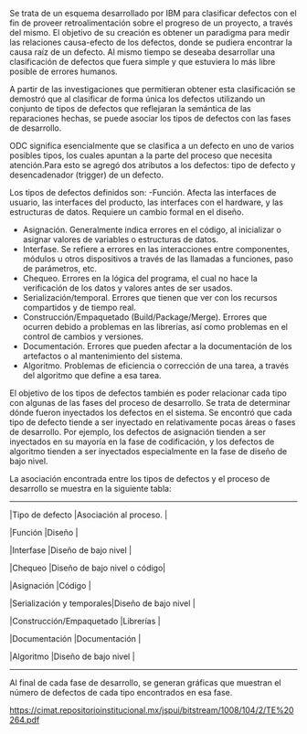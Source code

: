 Se trata de un esquema desarrollado por IBM para clasificar defectos con el fin de proveer
retroalimentación sobre el progreso de un proyecto, a través del mismo. El objetivo de su
creación es obtener un paradigma para medir las relaciones causa-efecto de los defectos,
donde se pudiera encontrar la causa raíz de un defecto. Al mismo tiempo se deseaba desarrollar
una clasificación de defectos que fuera simple y que estuviera lo más libre posible de errores humanos.

A partir de las investigaciones que permitieran obtener esta clasificación se demostró que al
clasificar de forma única los defectos utilizando un conjunto de tipos de defectos que reflejaran
la semántica de las reparaciones hechas, se puede asociar los tipos de defectos con las fases de desarrollo.

ODC significa esencialmente que se clasifica a un defecto en uno de varios posibles tipos,
los cuales apuntan a la parte del proceso que necesita atención.Para esto se agregó dos atributos
a los defectos: tipo de defecto y desencadenador (trigger) de un defecto.

Los tipos de defectos definidos son:
-Función. Afecta las interfaces de usuario, las interfaces del producto, las interfaces con el hardware, y las estructuras de datos.
Requiere un cambio formal en el diseño.
- Asignación. Generalmente indica errores en el código, al inicializar o asignar valores de variables o estructuras de datos.
- Interfase. Se refiere a errores en las interacciones entre componentes, módulos u otros dispositivos a través de las llamadas a funciones, paso de parámetros, etc.
- Chequeo. Errores en la lógica del programa, el cual no hace la verificación de los datos y valores antes de ser usados.
- Serialización/temporal. Errores que tienen que ver con los recursos compartidos y de tiempo real.
- Construcción/Empaquetado (Build/Package/Merge). Errores que ocurren debido a problemas en las librerías, así como problemas en el control de cambios y versiones.
- Documentación. Errores que pueden afectar a la documentación de los artefactos o al mantenimiento del sistema.
- Algoritmo. Problemas de eficiencia o corrección de una tarea, a través del algoritmo que define a esa tarea.

El objetivo de los tipos de defectos también es poder relacionar cada tipo con algunas de las
fases del proceso de desarrollo. Se trata de determinar dónde fueron inyectados los defectos en el sistema.
Se encontró que cada tipo de defecto tiende a ser inyectado en relativamente pocas áreas o fases de desarrollo.
Por ejemplo, los defectos de asignación tienden a ser inyectados en su mayoría en la fase de codificación,
y los defectos de algoritmo tienden a ser inyectados especialmente en la fase de diseño de bajo nivel.

La asociación encontrada entre los tipos de defectos y el proceso de desarrollo
se muestra en la siguiente tabla: 

----------------------------------------------------------
|Tipo de defecto           |Asociación al proceso.       |

|Función                   |Diseño                       |

|Interfase                 |Diseño de bajo nivel         |

|Chequeo                   |Diseño de bajo nivel o código|

|Asignación                |Código                       |

|Serialización y temporales|Diseño de bajo nivel         |

|Construcción/Empaquetado  |Librerías                    |

|Documentación             |Documentación                |

|Algoritmo                 |Diseño de bajo nivel         |

----------------------------------------------------------

Al final de cada fase de desarrollo, se generan gráficas que muestran el número de defectos de cada tipo encontrados en esa fase. 

https://cimat.repositorioinstitucional.mx/jspui/bitstream/1008/104/2/TE%20264.pdf
